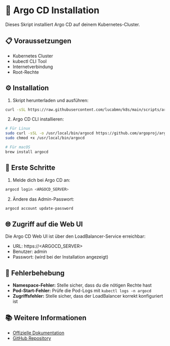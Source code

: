 # 🚢 Argo CD Installation

Dieses Skript installiert Argo CD auf deinem Kubernetes-Cluster.

## 📋 Voraussetzungen

* Kubernetes Cluster
* kubectl CLI Tool
* Internetverbindung
* Root-Rechte

## ⚙️ Installation

1. Skript herunterladen und ausführen:
```bash
curl -sSL https://raw.githubusercontent.com/lucabmn/k8s/main/scripts/argocd/install.sh | sudo bash
```

2. Argo CD CLI installieren:
```bash
# Für Linux
sudo curl -sSL -o /usr/local/bin/argocd https://github.com/argoproj/argo-cd/releases/latest/download/argocd-linux-amd64
sudo chmod +x /usr/local/bin/argocd

# Für macOS
brew install argocd
```

## 🔐 Erste Schritte

1. Melde dich bei Argo CD an:
```bash
argocd login <ARGOCD_SERVER>
```

2. Ändere das Admin-Passwort:
```bash
argocd account update-password
```

## 🌐 Zugriff auf die Web UI

Die Argo CD Web UI ist über den LoadBalancer-Service erreichbar:
* URL: https://<ARGOCD_SERVER>
* Benutzer: admin
* Passwort: (wird bei der Installation angezeigt)

## 🔧 Fehlerbehebung

* **Namespace-Fehler:** Stelle sicher, dass du die nötigen Rechte hast
* **Pod-Start-Fehler:** Prüfe die Pod-Logs mit `kubectl logs -n argocd`
* **Zugriffsfehler:** Stelle sicher, dass der LoadBalancer korrekt konfiguriert ist

## 📚 Weitere Informationen

* [Offizielle Dokumentation](https://argo-cd.readthedocs.io/)
* [GitHub Repository](https://github.com/argoproj/argo-cd) 